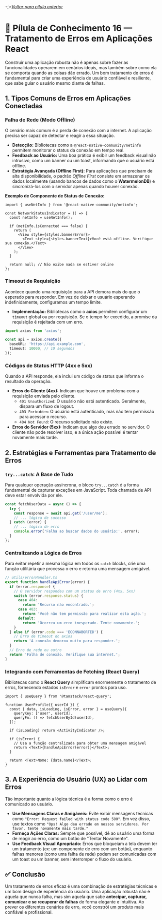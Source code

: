 ###### 👈 [Voltar para pílula anterior](https://github.com/ewerton5/reactJS-knowledge-nuggets/blob/main/content/015-miragejs.md)

# 📘 Pílula de Conhecimento 16 — Tratamento de Erros em Aplicações React

Construir uma aplicação robusta não é apenas sobre fazer as funcionalidades operarem em cenários ideais, mas também sobre como ela se comporta quando as coisas dão errado. Um bom tratamento de erros é fundamental para criar uma experiência de usuário confiável e resiliente, que sabe guiar o usuário mesmo diante de falhas.

## 1\. Tipos Comuns de Erros em Aplicações Conectadas

### Falha de Rede (Modo Offline)

O cenário mais comum é a perda de conexão com a internet. A aplicação precisa ser capaz de detectar e reagir a essa situação.

  * **Detecção:** Bibliotecas como a `@react-native-community/netinfo` permitem monitorar o status da conexão em tempo real.
  * **Feedback ao Usuário:** Uma boa prática é exibir um feedback visual não intrusivo, como um banner ou um toast, informando que o usuário está offline.
  * **Estratégia Avançada (Offline First):** Para aplicações que precisam de alta disponibilidade, o padrão *Offline First* consiste em armazenar os dados localmente (usando bancos de dados como o **WatermelonDB**) e sincronizá-los com o servidor apenas quando houver conexão.

**Exemplo de Componente de Status de Conexão:**

```tsx
import { useNetInfo } from '@react-native-community/netinfo';

const NetworkStatusIndicator = () => {
  const netInfo = useNetInfo();

  if (netInfo.isConnected === false) {
    return (
      <View style={styles.bannerError}>
        <Text style={styles.bannerText}>Você está offline. Verifique sua conexão.</Text>
      </View>
    );
  }

  return null; // Não exibe nada se estiver online
};
```

### Timeout de Requisição

Acontece quando uma requisição para a API demora mais do que o esperado para responder. Em vez de deixar o usuário esperando indefinidamente, configuramos um tempo limite.

  * **Implementação:** Bibliotecas como o **axios** permitem configurar um `timeout` global ou por requisição. Se o tempo for excedido, a promise da requisição é rejeitada com um erro.

<!-- end list -->

```ts
import axios from 'axios';

const api = axios.create({
  baseURL: 'https://api.example.com',
  timeout: 10000, // 10 segundos
});
```

### Códigos de Status HTTP (4xx e 5xx)

Quando a API responde, ela inclui um código de status que informa o resultado da operação.

  * **Erros do Cliente (4xx):** Indicam que houve um problema com a requisição enviada pelo cliente.
      * `401 Unauthorized`: O usuário não está autenticado. Geralmente, dispara um fluxo de logout.
      * `403 Forbidden`: O usuário está autenticado, mas não tem permissão para acessar o recurso.
      * `404 Not Found`: O recurso solicitado não existe.
  * **Erros do Servidor (5xx):** Indicam que algo deu errado no servidor. O cliente não pode resolver isso, e a única ação possível é tentar novamente mais tarde.

## 2\. Estratégias e Ferramentas para Tratamento de Erros

### `try...catch`: A Base de Tudo

Para qualquer operação assíncrona, o bloco `try...catch` é a forma fundamental de capturar exceções em JavaScript. Toda chamada de API deve estar envolvida por ele.

```ts
const fetchUserData = async () => {
  try {
    const response = await api.get('/user/me');
    // ... lógica de sucesso
  } catch (error) {
    // ... lógica de erro
    console.error('Falha ao buscar dados do usuário:', error);
  }
};
```

### Centralizando a Lógica de Erros

Para evitar repetir a mesma lógica em todos os `catch` blocks, crie uma função utilitária que processa o erro e retorna uma mensagem amigável.

```ts
// utils/errorHandler.ts
export function handleApiError(error) {
  if (error.response) {
    // O servidor respondeu com um status de erro (4xx, 5xx)
    switch (error.response.status) {
      case 404:
        return 'Recurso não encontrado.';
      case 403:
        return 'Você não tem permissão para realizar esta ação.';
      default:
        return 'Ocorreu um erro inesperado. Tente novamente.';
    }
  } else if (error.code === 'ECONNABORTED') {
    // Erro de timeout do axios
    return 'A conexão demorou muito para responder.';
  }
  // Erro de rede ou outro
  return 'Falha de conexão. Verifique sua internet.';
}
```

### Integrando com Ferramentas de Fetching (React Query)

Bibliotecas como o **React Query** simplificam enormemente o tratamento de erros, fornecendo estados `isError` e `error` prontos para uso.

```tsx
import { useQuery } from '@tanstack/react-query';

function UserProfile({ userId }) {
  const { data, isLoading, isError, error } = useQuery({
    queryKey: ['user', userId],
    queryFn: () => fetchUserById(userId),
  });

  if (isLoading) return <ActivityIndicator />;

  if (isError) {
    // Usa a função centralizada para obter uma mensagem amigável
    return <Text>{handleApiError(error)}</Text>;
  }

  return <Text>Nome: {data.name}</Text>;
}
```

## 3\. A Experiência do Usuário (UX) ao Lidar com Erros

Tão importante quanto a lógica técnica é a forma como o erro é comunicado ao usuário.

  * **Use Mensagens Claras e Amigáveis:** Evite exibir mensagens técnicas como `"Error: Request failed with status code 500"`. Em vez disso, use textos como `"Ops! Algo deu errado em nossos servidores. Por favor, tente novamente mais tarde."`
  * **Forneça Ações Claras:** Sempre que possível, dê ao usuário uma forma de reagir ao erro, como um botão de "Tentar Novamente".
  * **Use Feedback Visual Apropriado:** Erros que bloqueiam a tela devem ter um tratamento (ex: um componente de erro com um botão), enquanto falhas menores (como uma falha de rede) podem ser comunicadas com um toast ou um banner, sem interromper o fluxo do usuário.

## ✅ Conclusão

Um tratamento de erros eficaz é uma combinação de estratégias técnicas e um bom design de experiência do usuário. Uma aplicação robusta não é aquela que nunca falha, mas sim aquela que sabe **antecipar, capturar, comunicar e se recuperar de falhas** de forma elegante e intuitiva. Ao prever os diferentes cenários de erro, você constrói um produto mais confiável e profissional.
